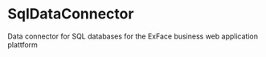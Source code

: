 # SqlDataConnector
Data connector for SQL databases for the ExFace business web application plattform
